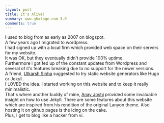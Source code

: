 ```yaml
---
layout: post
title: It's Alive!
summary: www.ghatage.com 3.0
comments: true
---
```


I used to blog from as early as 2007 on blogspot.
<br>A few years ago I migrated to wordpress.
<br>I had signed up with a local firm which provided web space on their servers for my website.
<br>It was OK, but they eventually didn't provide 100% uptime.
<br>Furthermore I got fed up of the constant updates from Wordpress and several of it's features breaking due to no support for the newer versions.
<br>A friend, [Utkarsh Sinha](http://www.utkarshsinha.com) suggested to try static website generators like Hugo or Jekyll. <br> I LOVED the idea.
I started working on this website and to keep it really minimalistic. <br>That's where another buddy of mine, [Anay Joshi](http://anayjoshi.com) provided some invaluable insight on how to use Jekyll. There are some features about this website which are inspired from his rendition of the original Lanyon theme.
Also hosting it on github pages is the icing on the cake.
<br>Plus, I get to blog like a hacker from vi.
